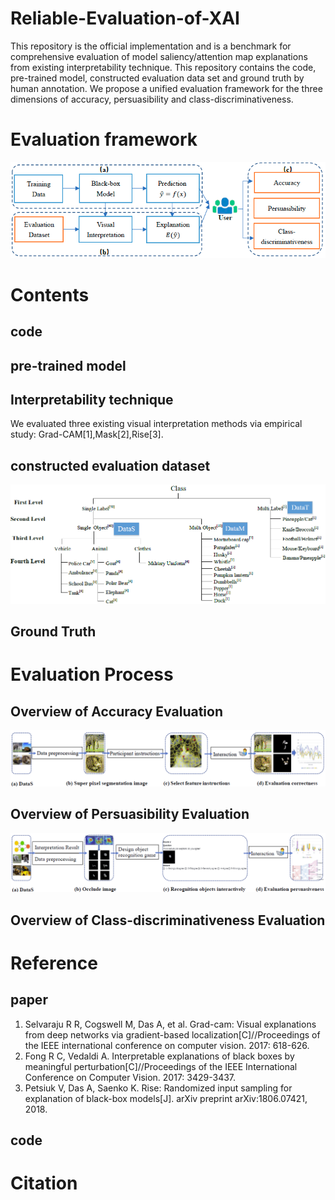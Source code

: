 # Reliable-Evaluation-of-XAI
This repository is the official implementation and is a benchmark for comprehensive evaluation of model saliency/attention map explanations from  existing interpretability technique.
This repository contains the code, pre-trained model, constructed evaluation data set and ground truth by human annotation. We propose a unified evaluation framework for the 
three dimensions of accuracy, persuasibility and class-discriminativeness.
# Evaluation framework
![image](https://github.com/muzi-8/Reliable-Evaluation-of-XAI/blob/main/images/framework.PNG)
# Contents
## code
## pre-trained model
## Interpretability technique
We evaluated three existing visual interpretation methods via empirical study: Grad-CAM[1],Mask[2],Rise[3].
## constructed evaluation dataset
![image](https://github.com/muzi-8/Reliable-Evaluation-of-XAI/blob/main/images/dataset.PNG)
## Ground Truth
# Evaluation Process
## Overview of Accuracy Evaluation
![image](https://github.com/muzi-8/Reliable-Evaluation-of-XAI/blob/main/images/accuracy%20pipeline.PNG)
## Overview of  Persuasibility Evaluation
![iamge](https://github.com/muzi-8/Reliable-Evaluation-of-XAI/blob/main/images/persuasibility%20pipeline.PNG)
## Overview of Class-discriminativeness Evaluation
# Reference
## paper
1. Selvaraju R R, Cogswell M, Das A, et al. Grad-cam: Visual explanations from deep networks via gradient-based localization[C]//Proceedings of the IEEE international conference on computer vision. 2017: 618-626.
2. Fong R C, Vedaldi A. Interpretable explanations of black boxes by meaningful perturbation[C]//Proceedings of the IEEE International Conference on Computer Vision. 2017: 3429-3437.
3. Petsiuk V, Das A, Saenko K. Rise: Randomized input sampling for explanation of black-box models[J]. arXiv preprint arXiv:1806.07421, 2018.
## code
# Citation
